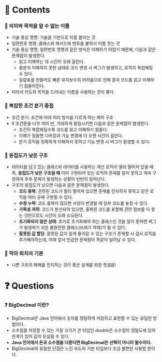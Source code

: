 # 📌 Contents

### 📌 의미와 목적을 알 수 없는 이름
- 기술 중심 명명: 기술을 기반으로 이름 붙이는 것
- 일련번호 명명: 클래스와 메서드에 번호를 붙여서 이름 짓는 것
- 기술 중심 명명, 일련번호 명명과 같은 방식은 이해하기 어렵기 때문에, 다음과 같은 문제점이 발생한다.
  + 읽고 이해하는 데 시간이 오래 걸린다.
  + 충분히 이해하지 못한 상태로 코드 변경 시 버그가 발생하고, 로직이 복잡해질 수 있다.
  + 일람표를 만들어도 빠른 유지보수의 어려움으로 인해 결국 코드를 읽고 이해하기 힘들어진다.
- 따라서 의도와 목적을 드러내는 이름을 사용하는 것이 좋다.

### 📌 복잡한 조건 분기 중첩
- 조건 분기: 조건에 따라 처리 방식을 다르게 하는 제어 구조
- if 조건문을 너무 여러 번, 거대하게 중첩시키면 다음과 같은 문제점이 발생한다.
  + 조건이 복잡해질수록 코드를 읽고 이해하기 힘들다.
  + 이해가 힘들면 디버깅과 기능 변경에 더 오랜 시간이 걸린다.
  + 분기 로직을 정확하게 이해하지 못하고 기능 변경 시 버그가 발생할 수 있다.

### 📌 응집도가 낮은 구조
- 데이터를 담고 있는 클래스와 데이터를 사용하는 계산 로직이 멀리 떨어져 있을 때 즉, **응집도가 낮은 구조일 때** 이미 구현되어 있는 로직의 존재를 알지 못하고 계속 구현하여 추후 문제가 발생하는 상황이 빈번히 일어난다.
- 구조의 응집도가 낮으면 다음과 같은 문제점이 발생한다.
  + **코드 중복**: 관련된 코드가 멀리 떨어져 있으면 존재를 인지하지 못하고 같은 로직을 여러 곳에 구현할 수 있다.
  + **수정 누락**: 코드 중복이 많으면 사양이 변경될 때 일부 코드를 놓칠 수 있다.
  + **가독성 저하**: 코드가 분산되어 있으면, 중복된 코드를 포함해 관련 정보를 다 찾는 것만으로도 시간이 오래 소요된다.
  + **초기화되지 않은 상태**: 추가로 초기화해야 하는 클래스인 것을 알지 못하면 버그가 발생하기 쉬운 불완전한 클래스(쓰레기 객체)가 될 수 있다.
  + **잘못된 값 할당**: 잘못된 값이 쉽게 들어갈 수 있는 구조가 존재할 시 검사 로직을 추가해야하는데, 이때 앞서 언급한 문제점이 똑같이 일어날 수 있다.
  
### 📌 악마 퇴치의 기본
- 나쁜 구조의 폐해를 인지하는 것이 좋은 설계를 위한 첫걸음!

# ❓ Questions

### ❓ BigDecimal 이란?
- BigDecimal은 Java 언어에서 숫자를 정밀하게 저장하고 표현할 수 있는 유일한 방법이다.
- 소수점을 저장할 수 있는 가장 크기가 큰 타입인 double은 소수점의 정밀도에 있어 한계가 있어 값이 유실될 수 있다.
- **Java 언어에서 돈과 소수점을 다룬다면 BigDecimal은 선택이 아니라 필수이다.**
- BigDecimal의 유일한 단점은 느린 속도와 기본 타입보다 조금 불편한 사용법 뿐이다.

